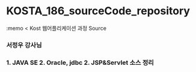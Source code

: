 # KOSTA_186_sourceCode_repository
:memo 
< Kost 웹어플리케이션 과정 Source 
<h3> 서정우 강사님 <h3> 
1. JAVA SE 
2. Oracle, jdbc 
2. JSP&Servlet
소스 정리  
